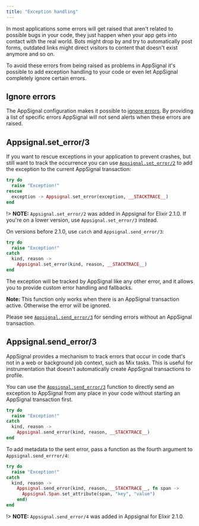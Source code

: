 ```yaml
---
title: "Exception handling"
---
```


In most applications some errors will get raised that aren't related to
possible bugs in your code, they just happen when your app gets into contact
with the real world. Bots might drop by and try to automatically post forms,
outdated links might direct visitors to content that doesn't exist anymore and
so on.

To avoid these errors from being raised as problems in AppSignal it's possible
to add exception handling to your code or even let AppSignal completely ignore
certain errors.

## Ignore errors

The AppSignal configuration makes it possible to [ignore
errors](/elixir/configuration/ignore-errors.html). By providing a list of
specific errors AppSignal will not send alerts when these errors are raised.

## Appsignal.set_error/3

If you want to rescue exceptions in your application to prevent crashes, but
still want to track the occurrence you can use
[`Appsignal.set_error/2`][hexdocs-set_error-2] to add the exception to the
current AppSignal transaction:

```elixir
try do
  raise "Exception!"
rescue
  exception -> Appsignal.set_error(exception, __STACKTRACE__)
end
```

!> **NOTE:** `Appsignal.set_error/2` was added in Appsignal for Elixir 2.1.0. If you're on a lower version, use `Appsignal.set_error/3` instead.

On versions before 2.1.0, use `catch` and `Appsignal.send_error/3`:

```elixir
try do
  raise "Exception!"
catch
  kind, reason ->
    Appsignal.set_error(kind, reason, __STACKTRACE__)
end
```

The exception will be tracked by AppSignal like any other error, and it allows
you to provide custom error handling and fallbacks.

**Note:** This function only works when there is an AppSignal transaction active.
Otherwise the error will be ignored.

Please see
[`Appsignal.send_error/3`](#appsignal-send_error-3) for sending errors
without an AppSignal transaction.

## Appsignal.send_error/3

AppSignal provides a mechanism to track errors that occur in code that's not in
a web or background job context, such as Mix tasks. This is useful for
instrumentation that doesn't automatically create AppSignal transactions to
profile.

You can use the [`Appsignal.send_error/3`][hexdocs-send_error] function to
directly send an exception to AppSignal from any place in your code without
starting an AppSignal transaction first.

```elixir
try do
  raise "Exception!"
catch
  kind, reason ->
    Appsignal.send_error(kind, reason, __STACKTRACE__)
end
```

To add metadata to the sent error, pass a function as the fourth argument to
`Appsignal.send_errror/4`:

```elixir
try do
  raise "Exception!"
catch
  kind, reason ->
    Appsignal.send_error(kind, reason, __STACKTRACE__, fn span ->
      Appsignal.Span.set_attribute(span, "key", "value")
    end)
end
```

!> **NOTE:** `Appsignal.send_error/4` was added in Appsignal for Elixir 2.1.0.

[hexdocs-set_error-2]: https://hexdocs.pm/appsignal/Appsignal.Instrumentation.html#set_error/2
[hexdocs-send_error]: https://hexdocs.pm/appsignal/Appsignal.Instrumentation.html#send_error/3
